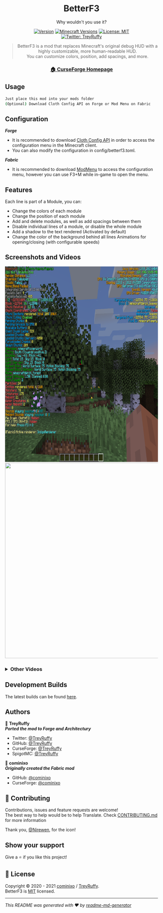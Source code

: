 <div style="text-align: center;"><h1 >BetterF3</h1>
<h>Why wouldn't you use it?</h>
<br />

[![Version](https://img.shields.io/badge/dynamic/json?color=ed37aa&label=Version&query=%24%5B%27promos%27%5D%5B%271.17.1-latest%27%5D&url=https%3A%2F%2Fraw.githubusercontent.com%2Fcominixo%2FBetterF3%2Farchitectury%2F1.18%2Fupdate.json?cacheSeconds=2592000)](https://www.curseforge.com/minecraft/mc-mods/betterf3/files)
[![Minecraft Versions](https://img.shields.io/badge/Minecraft-1.16.2--1.17.1+-9450cc)](http://files.minecraftforge.net/)
[![License: MIT](https://img.shields.io/badge/License-MIT-2230f2.svg)](https://github.com/cominixo/BetterF3/blob/architectury/1.17.1/LICENSE.txt)
<br/>
[![Twitter: TreyRuffy](https://img.shields.io/twitter/follow/TreyRuffy.svg?style=social)](https://twitter.com/TreyRuffy)

</div>

<blockquote style="text-align: center;">BetterF3 is a mod that replaces Minecraft's original debug HUD 
with a highly customizable, more 
human-readable HUD.<br/>
You can customize colors, position, add spacings, and more.
</blockquote>

<h3 align="center">
<a href="https://www.curseforge.com/minecraft/mc-mods/betterf3/" target="_blank">🏠 CurseForge Homepage</a>
</h3>

## Usage

```sh
Just place this mod into your mods folder
(Optional) Download Cloth Config API on Forge or Mod Menu on Fabric
```

## Configuration
***Forge***
* It is recommended to download [Cloth Config API](https://www.curseforge.com/minecraft/mc-mods/cloth-config-forge/) in
  order to access the configuration menu in the Minecraft client.<br/>
* You can also modify the configuration in config/betterf3.toml.

***Fabric***
* It is recommended to download [ModMenu](https://www.curseforge.com/minecraft/mc-mods/modmenu/) to access the
  configuration menu, however you can use F3+M while in-game to open the menu.

## Features
Each line is part of a Module, you can:
- Change the colors of each module
- Change the position of each module
- Add and delete modules, as well as add spacings between them
- Disable individual lines of a module, or disable the whole module
- Add a shadow to the text rendered (Activated by default)
- Change the color of the background behind all lines
  Animations for opening/closing (with configurable speeds)

## Screenshots and Videos

<img src="docs/readme/readme-image.png" height="642" width="800" alt=""/>

<img src="docs/readme/readme-gif-image.gif" height="642" width="800" alt=""/>

<h3>
<details>
<summary>Other Videos</summary>

<ul>
<li><a href="https://www.youtube.com/watch?v=5lcZ853-jkA&t=349s" target="_blank">Video by Boodlyneck</a>
</li>
</ul>

</details>
</h3>

## Development Builds
The latest builds can be found [here](https://github.com/TreyRuffy/BetterF3/actions). <br/>

## Authors

👤 **TreyRuffy**<br/>
***Ported the mod to Forge and Architectury***

* Twitter: [@TreyRuffy](https://twitter.com/TreyRuffy/)
* GitHub: [@TreyRuffy](https://github.com/TreyRuffy/)
* CurseForge: [@TreyRuffy](https://www.curseforge.com/members/treyruffy/)
* SpigotMC: [@TreyRuffy](https://www.spigotmc.org/members/treyruffy.31262/)

👤 **cominixo**<br/>
***Originally created the Fabric mod***

* GitHub: [@cominixo](https://github.com/cominixo/)
* CurseForge: [@cominixo](https://www.curseforge.com/members/cominixo/)

## 🤝 Contributing

Contributions, issues and feature requests are welcome!<br/>The best way to help would be to help Translate. Check 
[CONTRIBUTING.md](./CONTRIBUTING.md) for more information

Thank you, [@Nirewen](https://github.com/Nirewen/), for the icon!

## Show your support

Give a ⭐️ if you like this project!

## 📝 License

Copyright © 2020 - 2021 [cominixo](https://github.com/cominixo/) / [TreyRuffy](https://github.com/TreyRuffy/). <br/>
BetterF3 is [MIT](https://choosealicense.com/licenses/mit/) licensed.

***
_This README was generated with ❤️ by [readme-md-generator](https://github.com/kefranabg/readme-md-generator/)_